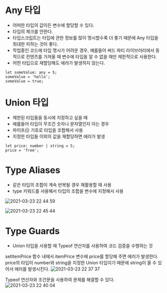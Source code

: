 # Any 타입
- 어떠한 타입의 값이든 변수에 할당할 수 있다.
- 타입의 체크를 안한다.
- 타입스크립트는 타입에 관한 정보를 많이 명시할수록 더 좋기 때문에 Any 타입을 최대한 피하는 것이 좋다.
- 작업중인 코드에 타입 명시가 어려운 경우, 예를들어 써드 파티 라이브러리에서 동적으로 컨텐츠를 가져올 때 변수에 타입을 알 수 없을 때만 제한적으로 사용한다.
- 어떤 타입으로 재할당해도 에러가 발생하지 않는다.

```
let someValue: any = 5;
someValue = 'hello';
someValue = true;
```

# Union 타입
- 제한된 타입들을 동시에 지정하고 싶을 때
- 예를들어 타입이 무조건 숫자나 문자열인지 아는 경우 
- 파이프(|) 기호로 타입을 조합해서 사용
- 지정한 타입들 이외의 값을 재할당하면 에러가 발생

```
let price: number | string = 5;
price = 'free';
```

# Type Aliases
- 같은 타입의 조합이 계속 반복될 경우 재활용할 때 사용
- type 키워드를 사용해서 타입의 조합을 변수에 지정해서 사용

![2021-03-23 22 44 59](https://user-images.githubusercontent.com/35294456/112156262-6c181f00-8c29-11eb-977e-7aaa0fbcaca8.png)

![2021-03-23 22 45 44](https://user-images.githubusercontent.com/35294456/112156337-8225df80-8c29-11eb-9192-8989b160ae0f.png)

# Type Guards
- Union 타입을 사용할 때 Typeof 연산자를 사용하여 코드 검증을 수행하는 것

setItemPrice 함수 내에서 itemPrice 변수에 price를 할당해 주면 에러가 발생한다. price의 타입이 number와 string을 지정한 Union 타입이기 때문에 string이 올 수 있어서 에러를 발생시킨다.
![2021-03-23 22 37 37](https://user-images.githubusercontent.com/35294456/112155164-61a95580-8c28-11eb-9c8c-bbfe5fa574c8.png)

Typeof 연산자와 조건문을 사용하여 문제를 해결할 수 있다.
![2021-03-23 22 40 04](https://user-images.githubusercontent.com/35294456/112155665-daa8ad00-8c28-11eb-9cfb-93570eba68fb.png)